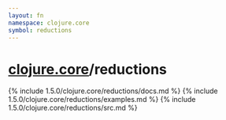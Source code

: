 ```yaml
---
layout: fn
namespace: clojure.core
symbol: reductions
---
```


# [clojure.core](../)/reductions

{% include 1.5.0/clojure.core/reductions/docs.md %}
{% include 1.5.0/clojure.core/reductions/examples.md %}
{% include 1.5.0/clojure.core/reductions/src.md %}

